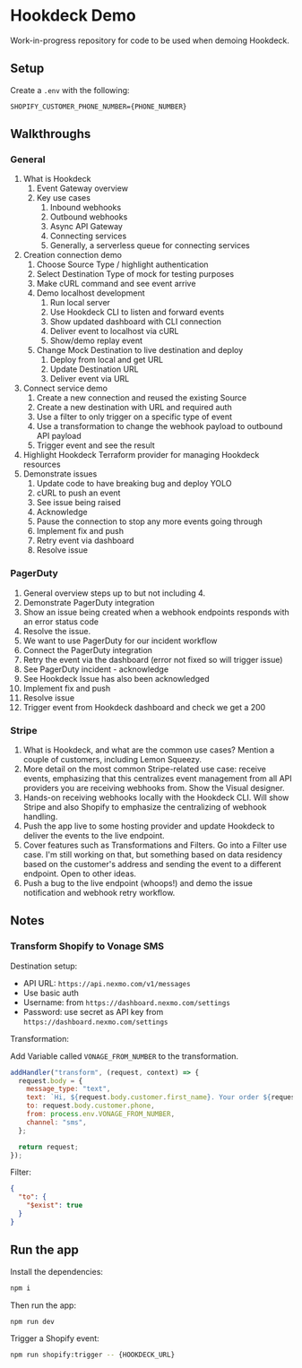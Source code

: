 # Hookdeck Demo

Work-in-progress repository for code to be used when demoing Hookdeck.

## Setup

Create a `.env` with the following:

```
SHOPIFY_CUSTOMER_PHONE_NUMBER={PHONE_NUMBER}
```

## Walkthroughs

### General

1. What is Hookdeck
   1. Event Gateway overview
   2. Key use cases
      1. Inbound webhooks
      2. Outbound webhooks
      3. Async API Gateway
      4. Connecting services
      5. Generally, a serverless queue for connecting services
2. Creation connection demo
   1. Choose Source Type / highlight authentication
   2. Select Destination Type of mock for testing purposes
   3. Make cURL command and see event arrive
   4. Demo localhost development
      1. Run local server
      2. Use Hookdeck CLI to listen and forward events
      3. Show updated dashboard with CLI connection
      4. Deliver event to localhost via cURL
      5. Show/demo replay event
   5. Change Mock Destination to live destination and deploy
      1. Deploy from local and get URL
      2. Update Destination URL
      3. Deliver event via URL
3. Connect service demo
   1. Create a new connection and reused the existing Source
   2. Create a new destination with URL and required auth
   3. Use a filter to only trigger on a specific type of event
   4. Use a transformation to change the webhook payload to outbound API payload
   5. Trigger event and see the result
4. Highlight Hookdeck Terraform provider for managing Hookdeck resources
5. Demonstrate issues
   1. Update code to have breaking bug and deploy YOLO
   2. cURL to push an event
   3. See issue being raised
   4. Acknowledge
   5. Pause the connection to stop any more events going through
   6. Implement fix and push
   7. Retry event via dashboard
   8. Resolve issue

### PagerDuty

1. General overview steps up to but not including 4.
2. Demonstrate PagerDuty integration
3. Show an issue being created when a webhook endpoints responds with an error status code
4. Resolve the issue.
5. We want to use PagerDuty for our incident workflow
6. Connect the PagerDuty integration
7. Retry the event via the dashboard (error not fixed so will trigger issue)
8. See PagerDuty incident - acknowledge
9. See Hookdeck Issue has also been acknowledged
10. Implement fix and push
11. Resolve issue
12. Trigger event from Hookdeck dashboard and check we get a 200

### Stripe

1. What is Hookdeck, and what are the common use cases? Mention a couple of customers, including Lemon Squeezy.
2. More detail on the most common Stripe-related use case: receive events, emphasizing that this centralizes event management from all API providers you are receiving webhooks from. Show the Visual designer.
3. Hands-on receiving webhooks locally with the Hookdeck CLI. Will show Stripe and also Shopify to emphasize the centralizing of webhook handling.
4. Push the app live to some hosting provider and update Hookdeck to deliver the events to the live endpoint.
5. Cover features such as Transformations and Filters. Go into a Filter use case. I'm still working on that, but something based on data residency based on the customer's address and sending the event to a different endpoint. Open to other ideas.
6. Push a bug to the live endpoint (whoops!) and demo the issue notification and webhook retry workflow.

## Notes

### Transform Shopify to Vonage SMS

Destination setup:

- API URL: `https://api.nexmo.com/v1/messages`
- Use basic auth
- Username: from `https://dashboard.nexmo.com/settings`
- Password: use secret as API key from `https://dashboard.nexmo.com/settings`

Transformation:

Add Variable called `VONAGE_FROM_NUMBER` to the transformation.

```js
addHandler("transform", (request, context) => {
  request.body = {
    message_type: "text",
    text: `Hi, ${request.body.customer.first_name}. Your order ${request.body.order_number} has been received.`,
    to: request.body.customer.phone,
    from: process.env.VONAGE_FROM_NUMBER,
    channel: "sms",
  };

  return request;
});
```

Filter:

```json
{
  "to": {
    "$exist": true
  }
}
```

## Run the app

Install the dependencies:

```bash
npm i
```

Then run the app:

```bash
npm run dev
```

Trigger a Shopify event:

```sh
npm run shopify:trigger -- {HOOKDECK_URL}
```
